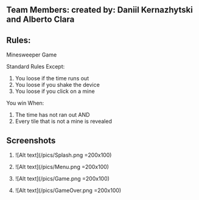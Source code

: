 ## Team Members:  created by: Daniil Kernazhytski and Alberto Clara

## Rules:

Minesweeper Game 

Standard Rules Except:
1. You loose if the time runs out
2. You loose if you shake the device
3. You loose if you click on a mine

You win When:
1. The time has not ran out AND
2. Every tile that is not a mine is revealed 

## Screenshots

1. ![Alt text](/pics/Splash.png =200x100)


2. ![Alt text](/pics/Menu.png =200x100)


3. ![Alt text](/pics/Game.png =200x100)


4. ![Alt text](/pics/GameOver.png =200x100)


